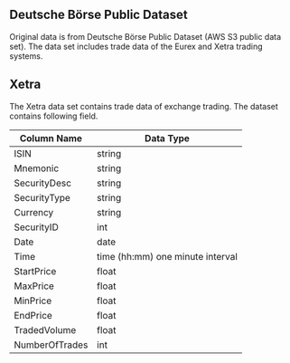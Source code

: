 ## Deutsche Börse Public Dataset

Original data is from Deutsche Börse Public Dataset (AWS S3 public data set). The data set includes trade data of the Eurex and Xetra trading systems. 

## Xetra

The Xetra data set contains trade data of exchange trading. The dataset contains following field.

| Column Name | Data Type |
|-------------|------------------|
|ISIN|string
|Mnemonic|string
|SecurityDesc|string
|SecurityType|string
|Currency|string 
|SecurityID|int
|Date|date
|Time|time (hh:mm) one minute interval
|StartPrice|float
|MaxPrice|float
|MinPrice|float
|EndPrice|float
|TradedVolume|float
|NumberOfTrades|int


 
